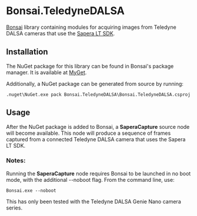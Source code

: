 # Bonsai.TeledyneDALSA
[Bonsai](http://www.open-ephys.org/bonsai/) library containing modules for acquiring images from Teledyne DALSA cameras that use the [Sapera LT SDK](http://www.teledynedalsa.com/imaging/products/software/sapera/).

## Installation
The NuGet package for this library can be found in Bonsai's package manager. It is available at [MyGet](https://www.myget.org/feed/bonsai-community/package/nuget/Bonsai.TeledyneDALSA).

Additionally, a NuGet package can be generated from source by running:

```batchfile
.nuget\NuGet.exe pack Bonsai.TeledyneDALSA\Bonsai.TeledyneDALSA.csproj
```

## Usage
After the NuGet package is added to Bonsai, a **SaperaCapture** source node will become available. This node will produce a sequence of frames captured from a connected Teledyne DALSA camera that uses the Sapera LT SDK.

### Notes:
Running the **SaperaCapture** node requires Bonsai to be launched in no boot mode, with the additional --noboot flag. From the command line, use:

`Bonsai.exe --noboot`

This has only been tested with the Teledyne DALSA Genie Nano camera series. 
